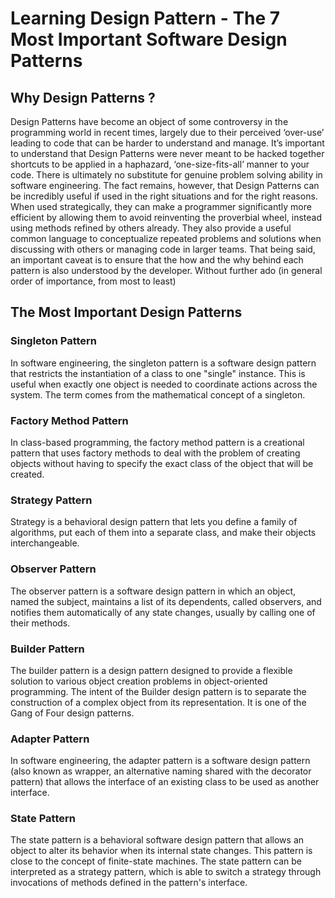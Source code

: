 # Learning Design Pattern - The 7 Most Important Software Design Patterns

## Why Design Patterns ?

Design Patterns have become an object of some controversy in the programming world in recent times, largely due to their perceived ‘over-use’ leading to code that can be harder to understand and manage.
It’s important to understand that Design Patterns were never meant to be hacked together shortcuts to be applied in a haphazard, ‘one-size-fits-all’ manner to your code. There is ultimately no substitute for genuine problem solving ability in software engineering.
The fact remains, however, that Design Patterns can be incredibly useful if used in the right situations and for the right reasons. When used strategically, they can make a programmer significantly more efficient by allowing them to avoid reinventing the proverbial wheel, instead using methods refined by others already. They also provide a useful common language to conceptualize repeated problems and solutions when discussing with others or managing code in larger teams.
That being said, an important caveat is to ensure that the how and the why behind each pattern is also understood by the developer.
Without further ado (in general order of importance, from most to least)

## The Most Important Design Patterns

### Singleton Pattern

In software engineering, the singleton pattern is a software design pattern that restricts the instantiation of a class to one "single" instance. This is useful when exactly one object is needed to coordinate actions across the system. The term comes from the mathematical concept of a singleton.

### Factory Method Pattern

In class-based programming, the factory method pattern is a creational pattern that uses factory methods to deal with the problem of creating objects without having to specify the exact class of the object that will be created.

### Strategy Pattern

Strategy is a behavioral design pattern that lets you define a family of algorithms, put each of them into a separate class, and make their objects interchangeable.

### Observer Pattern

The observer pattern is a software design pattern in which an object, named the subject, maintains a list of its dependents, called observers, and notifies them automatically of any state changes, usually by calling one of their methods.

### Builder Pattern

The builder pattern is a design pattern designed to provide a flexible solution to various object creation problems in object-oriented programming. The intent of the Builder design pattern is to separate the construction of a complex object from its representation. It is one of the Gang of Four design patterns.

### Adapter Pattern

In software engineering, the adapter pattern is a software design pattern (also known as wrapper, an alternative naming shared with the decorator pattern) that allows the interface of an existing class to be used as another interface.

### State Pattern

The state pattern is a behavioral software design pattern that allows an object to alter its behavior when its internal state changes. This pattern is close to the concept of finite-state machines. The state pattern can be interpreted as a strategy pattern, which is able to switch a strategy through invocations of methods defined in the pattern's interface.
